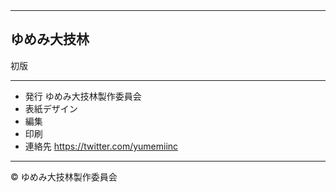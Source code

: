 　

<hr class="page-wrap" />

<section id="colophon" role="doc-colophon">

## ゆめみ大技林 <!--'23-->

<!--2023年5月15日--> 初版

---

* 発行 ゆめみ大技林製作委員会
* 表紙デザイン <!--がみく-->
* 編集 <!--横田孝次郎-->
* 印刷 <!--日光企画-->
* 連絡先 https://twitter.com/yumemiinc

---

© <!--2023--> ゆめみ大技林製作委員会

</section>